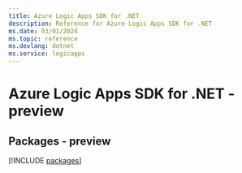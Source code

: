 ```yaml
---
title: Azure Logic Apps SDK for .NET
description: Reference for Azure Logic Apps SDK for .NET
ms.date: 03/01/2024
ms.topic: reference
ms.devlang: dotnet
ms.service: logicapps
---
```

# Azure Logic Apps SDK for .NET - preview
## Packages - preview
[!INCLUDE [packages](logic-apps-index.md)]